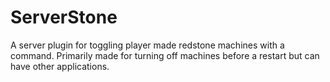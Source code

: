# ServerStone
A server plugin for toggling player made redstone machines with a command. Primarily made for turning off machines before a restart but can have other applications. 
